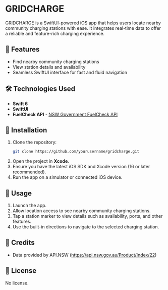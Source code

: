 # GRIDCHARGE

GRIDCHARGE is a SwiftUI-powered iOS app that helps users locate nearby community charging stations with ease. It integrates real-time data to offer a reliable and feature-rich charging experience.

## 🚀 Features

- Find nearby community charging stations
- View station details and availability
- Seamless SwiftUI interface for fast and fluid navigation

## 🛠️ Technologies Used

- **Swift 6**
- **SwiftUI**
- **FuelCheck API** - [NSW Government FuelCheck API](https://api.nsw.gov.au/Product/Index/22)

## 📲 Installation

1. Clone the repository:
   ```bash
   git clone https://github.com/yourusername/gridcharge.git
   ```
2. Open the project in **Xcode**.
3. Ensure you have the latest iOS SDK and Xcode version (16 or later recommended).
4. Run the app on a simulator or connected iOS device.

## 📖 Usage

1. Launch the app.
2. Allow location access to see nearby community charging stations.
3. Tap a station marker to view details such as availability, ports, and other features.
4. Use the built-in directions to navigate to the selected charging station.

## 🙌 Credits

- Data provided by API.NSW (https://api.nsw.gov.au/Product/Index/22)

## 📄 License

No license.
